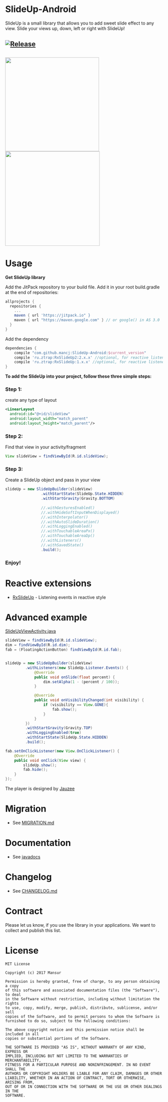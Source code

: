 # SlideUp-Android
SlideUp is a small library that allows you to add sweet slide effect to any view. Slide your views up, down, left or right with SlideUp!

[![Release](https://jitpack.io/v/mancj/SlideUp-Android.svg)](https://jitpack.io/#mancj/SlideUp-Android)
---

<img src="https://github.com/mancj/mancj.github.io/blob/master/other/slideup-art/art1.gif" width="300"> <img src="https://github.com/mancj/mancj.github.io/blob/master/other/slideup-art/art2.gif" width="302">
-----
# Usage
**Get SlideUp library**

Add the JitPack repository to your build file.
Add it in your root build.gradle at the end of repositories:
```groovy
allprojects {
  repositories {
    ...
    maven { url 'https://jitpack.io" }
    maven { url "https://maven.google.com" } // or google() in AS 3.0
  }
}
```
Add the dependency
```groovy
dependencies {
    compile "com.github.mancj:SlideUp-Android:$current_version"
    compile 'ru.ztrap:RxSlideUp2:2.x.x' //optional, for reactive listeners based on RxJava-2
    compile 'ru.ztrap:RxSlideUp:1.x.x' //optional, for reactive listeners based on RxJava
}
```

**To add the SlideUp into your project, follow these three simple steps:**

### Step 1:
create any type of layout

```xml
<LinearLayout
  android:id="@+id/slideView"
  android:layout_width="match_parent"
  android:layout_height="match_parent"/>
```

### Step 2:
Find that view in your activity/fragment
```java
View slideView = findViewById(R.id.slideView);
```

### Step 3:
Create a SlideUp object and pass in your view
```java
slideUp = new SlideUpBuilder(slideView)
                .withStartState(SlideUp.State.HIDDEN)
                .withStartGravity(Gravity.BOTTOM)
                
                //.withGesturesEnabled()
                //.withHideSoftInputWhenDisplayed()
                //.withInterpolator()
                //.withAutoSlideDuration()
                //.withLoggingEnabled()
                //.withTouchableAreaPx()
                //.withTouchableAreaDp()
                //.withListeners()
                //.withSavedState()
                .build();
```
### Enjoy!

# Reactive extensions

 - [RxSlideUp](https://github.com/zTrap/RxSlideUp) - Listening events in reactive style

# Advanced example
[SlideUpViewActivity.java](https://github.com/mancj/SlideUp-Android/blob/master/app/src/main/java/com/example/slideup/SlideUpViewActivity.java)
```java
slideView = findViewById(R.id.slideView);
dim = findViewById(R.id.dim);
fab = (FloatingActionButton) findViewById(R.id.fab);


slideUp = new SlideUpBuilder(slideView)
         .withListeners(new SlideUp.Listener.Events() {
             @Override
             public void onSlide(float percent) {
                 dim.setAlpha(1 - (percent / 100));
             }

             @Override
             public void onVisibilityChanged(int visibility) {
                 if (visibility == View.GONE){
                     fab.show();
                 }
             }
         })
         .withStartGravity(Gravity.TOP)
         .withLoggingEnabled(true)
         .withStartState(SlideUp.State.HIDDEN)
         .build();

fab.setOnClickListener(new View.OnClickListener() {
    @Override
    public void onClick(View view) {
        slideUp.show();
        fab.hide();
    }
});
```
The player is designed by [Jauzee](https://github.com/Jauzee)
 
# Migration
 
 - See [MIGRATION.md](https://github.com/mancj/SlideUp-Android/blob/master/MIGRATION.md)
 
# Documentation
 
 - See [javadocs](https://jitpack.io/com/github/mancj/SlideUp-Android/2.2.7.1/javadoc/)
 
# Changelog

 - See [CHANGELOG.md](https://github.com/mancj/SlideUp-Android/blob/master/CHANGELOG.md)

# Contract

Please let us know, if you use the library in your applications. 
We want to collect and publish this list.

# License

    MIT License

    Copyright (c) 2017 Mansur

    Permission is hereby granted, free of charge, to any person obtaining a copy
    of this software and associated documentation files (the "Software"), to deal
    in the Software without restriction, including without limitation the rights
    to use, copy, modify, merge, publish, distribute, sublicense, and/or sell
    copies of the Software, and to permit persons to whom the Software is
    furnished to do so, subject to the following conditions:

    The above copyright notice and this permission notice shall be included in all
    copies or substantial portions of the Software.

    THE SOFTWARE IS PROVIDED "AS IS", WITHOUT WARRANTY OF ANY KIND, EXPRESS OR
    IMPLIED, INCLUDING BUT NOT LIMITED TO THE WARRANTIES OF MERCHANTABILITY,
    FITNESS FOR A PARTICULAR PURPOSE AND NONINFRINGEMENT. IN NO EVENT SHALL THE
    AUTHORS OR COPYRIGHT HOLDERS BE LIABLE FOR ANY CLAIM, DAMAGES OR OTHER
    LIABILITY, WHETHER IN AN ACTION OF CONTRACT, TORT OR OTHERWISE, ARISING FROM,
    OUT OF OR IN CONNECTION WITH THE SOFTWARE OR THE USE OR OTHER DEALINGS IN THE
    SOFTWARE.
